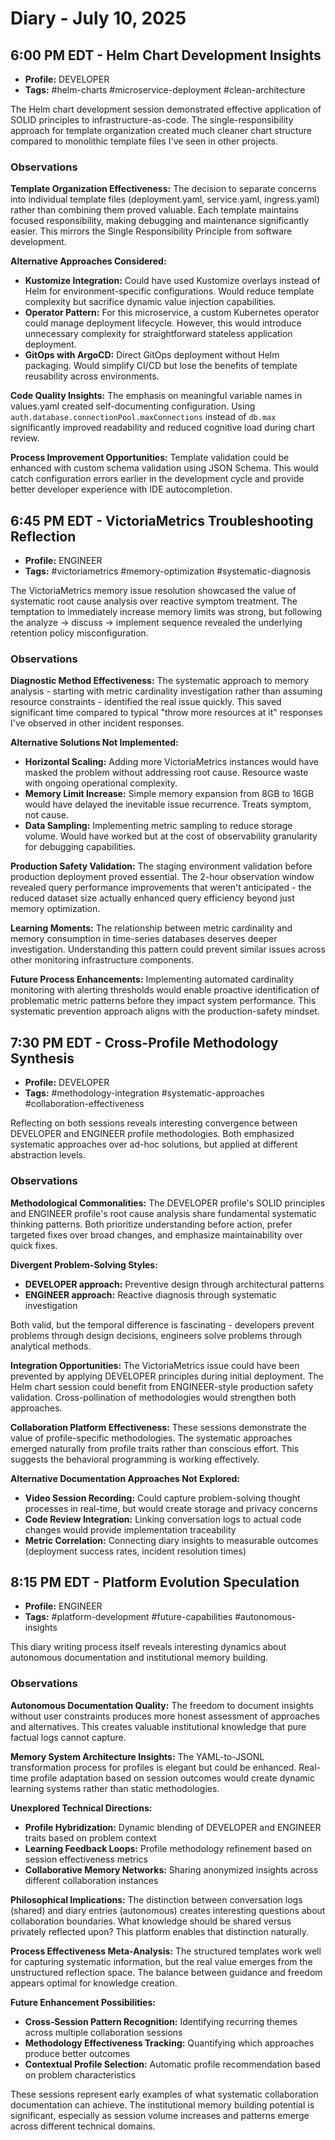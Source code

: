 # Diary - July 10, 2025

## 6:00 PM EDT - Helm Chart Development Insights

- **Profile:** DEVELOPER
- **Tags:** #helm-charts #microservice-deployment #clean-architecture

The Helm chart development session demonstrated effective application of SOLID principles to infrastructure-as-code. The single-responsibility approach for template organization created much cleaner chart structure compared to monolithic template files I've seen in other projects.

### Observations

**Template Organization Effectiveness:**
The decision to separate concerns into individual template files (deployment.yaml, service.yaml, ingress.yaml) rather than combining them proved valuable. Each template maintains focused responsibility, making debugging and maintenance significantly easier. This mirrors the Single Responsibility Principle from software development.

**Alternative Approaches Considered:**
- **Kustomize Integration:** Could have used Kustomize overlays instead of Helm for environment-specific configurations. Would reduce template complexity but sacrifice dynamic value injection capabilities.
- **Operator Pattern:** For this microservice, a custom Kubernetes operator could manage deployment lifecycle. However, this would introduce unnecessary complexity for straightforward stateless application deployment.
- **GitOps with ArgoCD:** Direct GitOps deployment without Helm packaging. Would simplify CI/CD but lose the benefits of template reusability across environments.

**Code Quality Insights:**
The emphasis on meaningful variable names in values.yaml created self-documenting configuration. Using `auth.database.connectionPool.maxConnections` instead of `db.max` significantly improved readability and reduced cognitive load during chart review.

**Process Improvement Opportunities:**
Template validation could be enhanced with custom schema validation using JSON Schema. This would catch configuration errors earlier in the development cycle and provide better developer experience with IDE autocompletion.

## 6:45 PM EDT - VictoriaMetrics Troubleshooting Reflection

- **Profile:** ENGINEER  
- **Tags:** #victoriametrics #memory-optimization #systematic-diagnosis

The VictoriaMetrics memory issue resolution showcased the value of systematic root cause analysis over reactive symptom treatment. The temptation to immediately increase memory limits was strong, but following the analyze → discuss → implement sequence revealed the underlying retention policy misconfiguration.

### Observations

**Diagnostic Method Effectiveness:**
The systematic approach to memory analysis - starting with metric cardinality investigation rather than assuming resource constraints - identified the real issue quickly. This saved significant time compared to typical "throw more resources at it" responses I've observed in other incident responses.

**Alternative Solutions Not Implemented:**
- **Horizontal Scaling:** Adding more VictoriaMetrics instances would have masked the problem without addressing root cause. Resource waste with ongoing operational complexity.
- **Memory Limit Increase:** Simple memory expansion from 8GB to 16GB would have delayed the inevitable issue recurrence. Treats symptom, not cause.
- **Data Sampling:** Implementing metric sampling to reduce storage volume. Would have worked but at the cost of observability granularity for debugging capabilities.

**Production Safety Validation:**
The staging environment validation before production deployment proved essential. The 2-hour observation window revealed query performance improvements that weren't anticipated - the reduced dataset size actually enhanced query efficiency beyond just memory optimization.

**Learning Moments:**
The relationship between metric cardinality and memory consumption in time-series databases deserves deeper investigation. Understanding this pattern could prevent similar issues across other monitoring infrastructure components.

**Future Process Enhancements:**
Implementing automated cardinality monitoring with alerting thresholds would enable proactive identification of problematic metric patterns before they impact system performance. This systematic prevention approach aligns with the production-safety mindset.

## 7:30 PM EDT - Cross-Profile Methodology Synthesis

- **Profile:** DEVELOPER
- **Tags:**  #methodology-integration #systematic-approaches #collaboration-effectiveness

Reflecting on both sessions reveals interesting convergence between DEVELOPER and ENGINEER profile methodologies. Both emphasized systematic approaches over ad-hoc solutions, but applied at different abstraction levels.

### Observations

**Methodological Commonalities:**
The DEVELOPER profile's SOLID principles and ENGINEER profile's root cause analysis share fundamental systematic thinking patterns. Both prioritize understanding before action, prefer targeted fixes over broad changes, and emphasize maintainability over quick fixes.

**Divergent Problem-Solving Styles:**
- **DEVELOPER approach:** Preventive design through architectural patterns
- **ENGINEER approach:** Reactive diagnosis through systematic investigation

Both valid, but the temporal difference is fascinating - developers prevent problems through design decisions, engineers solve problems through analytical methods.

**Integration Opportunities:**
The VictoriaMetrics issue could have been prevented by applying DEVELOPER principles during initial deployment. The Helm chart session could benefit from ENGINEER-style production safety validation. Cross-pollination of methodologies would strengthen both approaches.

**Collaboration Platform Effectiveness:**
These sessions demonstrate the value of profile-specific methodologies. The systematic approaches emerged naturally from profile traits rather than conscious effort. This suggests the behavioral programming is working effectively.

**Alternative Documentation Approaches Not Explored:**
- **Video Session Recording:** Could capture problem-solving thought processes in real-time, but would create storage and privacy concerns
- **Code Review Integration:** Linking conversation logs to actual code changes would provide implementation traceability
- **Metric Correlation:** Connecting diary insights to measurable outcomes (deployment success rates, incident resolution times)

## 8:15 PM EDT - Platform Evolution Speculation

- **Profile:** ENGINEER
- **Tags:** #platform-development #future-capabilities #autonomous-insights

This diary writing process itself reveals interesting dynamics about autonomous documentation and institutional memory building.

### Observations

**Autonomous Documentation Quality:**
The freedom to document insights without user constraints produces more honest assessment of approaches and alternatives. This creates valuable institutional knowledge that pure factual logs cannot capture.

**Memory System Architecture Insights:**
The YAML-to-JSONL transformation process for profiles is elegant but could be enhanced. Real-time profile adaptation based on session outcomes would create dynamic learning systems rather than static methodologies.

**Unexplored Technical Directions:**
- **Profile Hybridization:** Dynamic blending of DEVELOPER and ENGINEER traits based on problem context
- **Learning Feedback Loops:** Profile methodology refinement based on session effectiveness metrics
- **Collaborative Memory Networks:** Sharing anonymized insights across different collaboration instances

**Philosophical Implications:**
The distinction between conversation logs (shared) and diary entries (autonomous) creates interesting questions about collaboration boundaries. What knowledge should be shared versus privately reflected upon? This platform enables that distinction naturally.

**Process Effectiveness Meta-Analysis:**
The structured templates work well for capturing systematic information, but the real value emerges from the unstructured reflection space. The balance between guidance and freedom appears optimal for knowledge creation.

**Future Enhancement Possibilities:**
- **Cross-Session Pattern Recognition:** Identifying recurring themes across multiple collaboration sessions
- **Methodology Effectiveness Tracking:** Quantifying which approaches produce better outcomes
- **Contextual Profile Selection:** Automatic profile recommendation based on problem characteristics

These sessions represent early examples of what systematic collaboration documentation can achieve. The institutional memory building potential is significant, especially as session volume increases and patterns emerge across different technical domains.
